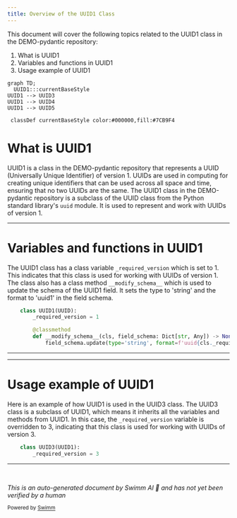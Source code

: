 ```yaml
---
title: Overview of the UUID1 Class
---
```

This document will cover the following topics related to the UUID1 class in the DEMO-pydantic repository:

1. What is UUID1
2. Variables and functions in UUID1
3. Usage example of UUID1

```mermaid
graph TD;
  UUID1:::currentBaseStyle
UUID1 --> UUID3
UUID1 --> UUID4
UUID1 --> UUID5

 classDef currentBaseStyle color:#000000,fill:#7CB9F4
```

# What is UUID1

UUID1 is a class in the DEMO-pydantic repository that represents a UUID (Universally Unique Identifier) of version 1. UUIDs are used in computing for creating unique identifiers that can be used across all space and time, ensuring that no two UUIDs are the same. The UUID1 class in the DEMO-pydantic repository is a subclass of the UUID class from the Python standard library's `uuid` module. It is used to represent and work with UUIDs of version 1.

<SwmSnippet path="/pydantic/v1/types.py" line="761">

---

# Variables and functions in UUID1

The UUID1 class has a class variable `_required_version` which is set to 1. This indicates that this class is used for working with UUIDs of version 1. The class also has a class method `__modify_schema__` which is used to update the schema of the UUID1 field. It sets the type to 'string' and the format to 'uuid1' in the field schema.

```python
    class UUID1(UUID):
        _required_version = 1

        @classmethod
        def __modify_schema__(cls, field_schema: Dict[str, Any]) -> None:
            field_schema.update(type='string', format=f'uuid{cls._required_version}')
```

---

</SwmSnippet>

<SwmSnippet path="/pydantic/v1/types.py" line="768">

---

# Usage example of UUID1

Here is an example of how UUID1 is used in the UUID3 class. The UUID3 class is a subclass of UUID1, which means it inherits all the variables and methods from UUID1. In this case, the `_required_version` variable is overridden to 3, indicating that this class is used for working with UUIDs of version 3.

```python
    class UUID3(UUID1):
        _required_version = 3
```

---

</SwmSnippet>

&nbsp;

*This is an auto-generated document by Swimm AI 🌊 and has not yet been verified by a human*

<SwmMeta version="3.0.0" repo-id="Z2l0aHViJTNBJTNBREVNTy1weWRhbnRpYyUzQSUzQWdpbGFkbmF2b3Q=" repo-name="DEMO-pydantic" doc-type="class"><sup>Powered by [Swimm](/)</sup></SwmMeta>
